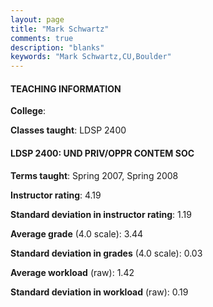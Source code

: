 ```yaml
---
layout: page
title: "Mark Schwartz" 
comments: true
description: "blanks"
keywords: "Mark Schwartz,CU,Boulder"
---
```

<head>
<script src="https://ajax.googleapis.com/ajax/libs/jquery/2.1.3/jquery.min.js"></script>
<script src="https://dl.dropboxusercontent.com/s/pc42nxpaw1ea4o9/highcharts.js?dl=0"></script>
<!-- <script src="../assets/js/highcharts.js"></script> -->
<style type="text/css">@font-face {
	font-family: "Bebas Neue";
	src: url(https://www.filehosting.org/file/details/544349/BebasNeue Regular.otf) format("opentype");
	}
	h1.Bebas { 
		font-family: "Bebas Neue", Verdana, Tahoma;
	}
</style>
</head>
	   
#### TEACHING INFORMATION

**College**: 

**Classes taught**: LDSP 2400

#### LDSP 2400: UND PRIV/OPPR CONTEM SOC

**Terms taught**: Spring 2007, Spring 2008

**Instructor rating**: 4.19

**Standard deviation in instructor rating**: 1.19

**Average grade** (4.0 scale): 3.44

**Standard deviation in grades** (4.0 scale): 0.03

**Average workload** (raw): 1.42

**Standard deviation in workload** (raw): 0.19

